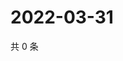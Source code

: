 # 2022-03-31

共 0 条

<!-- BEGIN WEIBO -->
<!-- 最后更新时间 Thu Mar 31 2022 22:17:41 GMT+0800 (China Standard Time) -->

<!-- END WEIBO -->
